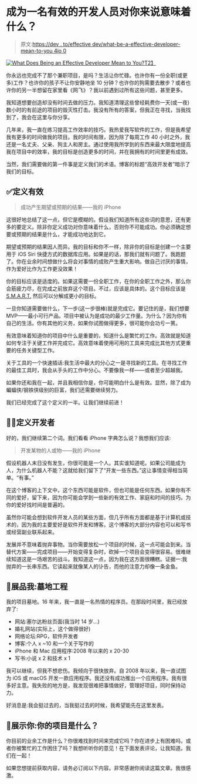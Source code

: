 # 成为一名有效的开发人员对你来说意味着什么？

> 原文:[https://dev . to/effective dev/what-be-a-effective-developer-mean-to-you 4io 0](https://dev.to/effectivedev/what-does-being-an-effective-developer-mean-to-you-4io0)

[![What Does Being an Effective Developer Mean to You?](../Images/294fefc6b709d67c686b46854d499b62.png)T2】](https://res.cloudinary.com/practicaldev/image/fetch/s--Y8KP5w_Z--/c_limit%2Cf_auto%2Cfl_progressive%2Cq_auto%2Cw_880/https://effectivedev.com/content/images/2019/08/photo-1517463700628-5103184eac47.png)

你永远也完成不了那个兼职项目，是吗？生活让你忙碌。也许你有一份全职(或更多)工作？也许你的孩子不让你安静地坐 10 分钟？也许你的狗需要去散步？或者也许你的另一半想留在家里看《网飞》？我以前遇到过所有这些问题，甚至更多。

我知道想要创造却没有时间去做的压力。我知道清理这些曾经耗费你一天(或一夜)数小时的有前途的项目的毁灭性打击。我没有所有的答案，但我正在寻找，当我找到了，我会在这里与你分享。

几年来，我一直在练习提高工作效率的技巧。我热爱我写软件的工作，但是我希望我有更多的时间做我的项目。我的时间有限，因为除了每周工作 40 小时之外，我还是一名丈夫、父亲、狗主人和房主。通过使用我所学到的东西来最大限度地提高我在项目中的效率，我的目标是创造更多的时间，并在我拥有的时间里更有成效。

当然，我们需要做的第一件事是定义我们的术语。博客的标题“高效开发者”暗示了我们的目标。

## [](#defining-effective)✅定义有效

> 成功产生期望或预期的结果——我的 iPhone

这很好地总结了这一点，但它是模糊的。假设我们知道所有这些词的意思，还有更多的要定义。除非你定义成功对你意味着什么，否则你不可能成功。你必须确定想要或预期的结果是什么，才能成功地达到它。

期望或预期的结果因人而异。我的目标和你不一样，除非你的目标是创建一个主要用于 iOS Siri 快捷方式的数据库应用。如果是的话，那我们就有问题了。我跑题了。你在业余时间想做什么将会对事情的成败产生重大影响。做自己讨厌的事情，作为爱好比作为工作更没效果！

你的目标应该是适度的。如果这需要一份全职工作，在你的全职工作之外，那么你会筋疲力尽，在完成之前放弃这个项目。不过，应该是具体的。这个目标应该是 [S.M.A.R.T.](https://en.wikipedia.org/wiki/SMART_criteria) 然后可以分解成更小的目标。

一旦你知道需要做什么，下一步(这一步很棒)就是完成它。要记住的是，我们想要 MVP——最小可行产品。项目中被认为是成功的最少工作量。为什么？因为你有自己的生活。你有其他的义务，如果你试图做得更多，很可能你会功亏一篑。

有效意味着知道你的项目中什么是重要的，知道什么是繁忙的工作。高效就是知道如何专注于关键工作并完成它。高效意味着使用可用的工具来完成比其他方式更重要的任务关键型工作。

关于工具的一个快速插话:我生活中最大的分心之一是寻找新的工具。在寻找工作的最佳工具时，我会从手头的工作中分心。不要像我一样——或者至少超越我。

如果你还和我在一起，并且我相信你是，你可能明白什么是有效。显然，除了成为蝙蝠侠/钢铁侠级别的巨富，我们还需要继续努力。

我们已经完成了这个定义的一半。让我们继续前进！

## [](#defining-developer)👨‍💻定义开发者

好的，我们继续第二个词。我们看看 iPhone 字典怎么说？我想我们应该:

> 开发某物的人或物——我的 iPhone

假设机器人末日没有发生，你很可能是一个人。其实谁知道呢。如果公司能成为人，为什么机器人不能？这就给我们留下了“开发一些东西。”这让事情变得相当简单。“有事。”

在这个博客的上下文中，这个东西可能是软件，但也可能是任何东西。如果你有不同的爱好，留下来，因为你可能会学到一些新的有效工作、家庭和时间的技巧。为你的爱好找时间是普遍的。

虽然你可能会想到软件开发人员的某些方面，但几乎所有方面都是基于计算机或技术的，因为我的主要爱好是软件开发和博客。这个博客的大部分内容也可以和写书或经营副业联系起来。

发展并不意味着抛弃事物。当你需要放松一个项目的时候，这一点可能会到来。当替代方案——完成项目——开始变得复杂时，砍掉一个项目会变得很容易。很难继续知道这是一场艰苦的战斗。我知道这一点，因为我在这方面很糟糕。证据一:我抛弃的一长串东西。它读起来就像某人的讣告，而他的注意力却像一条金鱼。

## [](#exhibit-me-the-project-graveyard)👻展品我:墓地工程

我的项目墓地。16 年来，我一直是一名热情的程序员。在那段时间里，我已经放弃了:

*   网站:塞尔达粉丝页面(我当时 14 岁…)
*   婚礼网站(实际上，这个做得很好)
*   网络论坛:RPG，软件开发者
*   博客:个人 x ~10 和一个关于写作的
*   iPhone 和 Mac 应用程序:2008 年以来的 x 20-30
*   写书:小说 x 2 和技术 x 1

我可以继续，但我不想悲伤。我倾向于很快放弃。自 2008 年以来，我一直试图为 iOS 或 macOS 开发一款应用程序。我还没有成功推出一个应用程序。我有很多好主意。我失败的地方是，我发现很难把事情做好，管理好项目，同时保持动力。

好消息是:我会挺过去的，当我挺过去的时候，我希望能先在这里发表。

## [](#exhibit-you-what-is-your-project)🤖展示你:你的项目是什么？

你目前的业余工作是什么？你很难找到时间来完成它吗？你在进步上有困难吗，或者你被繁忙的工作困住了吗？我想听听你的意见！在下面发表评论，让我知道。我们在一起！

如果您想提前获取内容，请务必订阅以下内容。非常感谢你阅读这篇文章。我很感激。